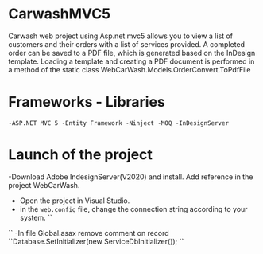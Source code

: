 # CarwashMVC5
Carwash web project using Asp.net mvc5 allows you to view a list of customers and 
their orders with a list of services provided.
  A completed order can be saved to a PDF file, 
  which is generated based on the InDesign template.
Loading a template and creating a PDF document is 
performed in a method of the static class WebCarWash.Models.OrderConvert.ToPdfFile
  
# Frameworks - Libraries  
 ``
-ASP.NET MVC 5
-Entity Framework
-Ninject
-MOQ
-InDesignServer
 ``
# Launch of the project
-Download Adobe IndesignServer(V2020) and install. Add reference in the project WebCarWash.

- Open the project in Visual Studio.
- in the `web.config` file, change the connection string according to your system.
    ``   <connectionString> <add name = "ServicesContext" providerName = "System.Data.SqlClient" connectionString = "Data Source = (LocalDb) \ MSSQLLocalDB; Home Directory = WebCarWashTest; Integrated Security = SSPI; AttachDBFilename = | DataDirectory | \ WebCarWashTest.mdf "/>
</connectionString>
    ``
-In file Global.asax remove comment on record 
 ``Database.SetInitializer(new ServiceDbInitializer()); ``
